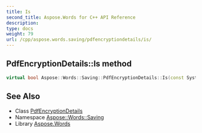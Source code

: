 ```yaml
---
title: Is
second_title: Aspose.Words for C++ API Reference
description: 
type: docs
weight: 79
url: /cpp/aspose.words.saving/pdfencryptiondetails/is/
---
```

## PdfEncryptionDetails::Is method




```cpp
virtual bool Aspose::Words::Saving::PdfEncryptionDetails::Is(const System::TypeInfo &target) const override
```

## See Also

* Class [PdfEncryptionDetails](../)
* Namespace [Aspose::Words::Saving](../../)
* Library [Aspose.Words](../../../)

